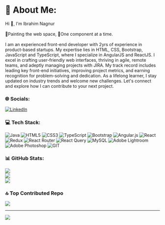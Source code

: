 # 💫 About Me:
Hi 👋, I'm Ibrahim Nagnur<br><br>🎨Painting the web space, 🚀One component at a time.<br><br>I am an experienced front-end developer with 2yrs of experience in product-based startups. My expertise lies in HTML, CSS, Bootstrap, JavaScript and TypeScript, where I specialize in AngularJS and ReactJS. I excel in crafting user-friendly web interfaces, thriving in agile, remote teams, and adeptly managing projects with JIRA. My track record includes leading key front-end initiatives, improving project metrics, and earning recognition for problem-solving and dedication. As a lifelong learner, I stay updated on industry trends and welcome new challenges. Let's connect and explore how I can contribute to your next project.


### 🌐 Socials:
[![LinkedIn](https://img.shields.io/badge/LinkedIn-%230077B5.svg?logo=linkedin&logoColor=white)](https://linkedin.com/in/ibrahim-nagnur-5b4886288) 

### 💻 Tech Stack:
![Java](https://img.shields.io/badge/java-%23ED8B00.svg?style=flat&logo=openjdk&logoColor=white) ![HTML5](https://img.shields.io/badge/html5-%23E34F26.svg?style=flat&logo=html5&logoColor=white) ![CSS3](https://img.shields.io/badge/css3-%231572B6.svg?style=flat&logo=css3&logoColor=white) ![TypeScript](https://img.shields.io/badge/typescript-%23007ACC.svg?style=flat&logo=typescript&logoColor=white) ![Bootstrap](https://img.shields.io/badge/bootstrap-%238511FA.svg?style=flat&logo=bootstrap&logoColor=white) ![Angular.js](https://img.shields.io/badge/angular.js-%23E23237.svg?style=flat&logo=angularjs&logoColor=white) ![React](https://img.shields.io/badge/react-%2320232a.svg?style=flat&logo=react&logoColor=%2361DAFB) ![Redux](https://img.shields.io/badge/redux-%23593d88.svg?style=flat&logo=redux&logoColor=white) ![React Router](https://img.shields.io/badge/React_Router-CA4245?style=flat&logo=react-router&logoColor=white) ![React Query](https://img.shields.io/badge/-React%20Query-FF4154?style=flat&logo=react%20query&logoColor=white) ![MySQL](https://img.shields.io/badge/mysql-%2300000f.svg?style=flat&logo=mysql&logoColor=white) ![Adobe Lightroom](https://img.shields.io/badge/Adobe%20Lightroom-31A8FF.svg?style=flat&logo=Adobe%20Lightroom&logoColor=white) ![Adobe Photoshop](https://img.shields.io/badge/adobe%20photoshop-%2331A8FF.svg?style=flat&logo=adobe%20photoshop&logoColor=white) ![GIT](https://img.shields.io/badge/Git-fc6d26?style=flat&logo=git&logoColor=white)
### 📊 GitHub Stats:
![](https://github-readme-stats.vercel.app/api?username=ibrahim-hn&theme=react&hide_border=false&include_all_commits=false&count_private=false)<br/>
![](https://github-readme-streak-stats.herokuapp.com/?user=ibrahim-hn&theme=react&hide_border=false)<br/>
![](https://github-readme-stats.vercel.app/api/top-langs/?username=ibrahim-hn&theme=react&hide_border=false&include_all_commits=false&count_private=false&layout=compact)

### 🔝 Top Contributed Repo
![](https://github-contributor-stats.vercel.app/api?username=ibrahim-hn&limit=5&theme=dark&combine_all_yearly_contributions=true)

---
[![](https://visitcount.itsvg.in/api?id=ibrahim-hn&icon=0&color=0)](https://visitcount.itsvg.in)
